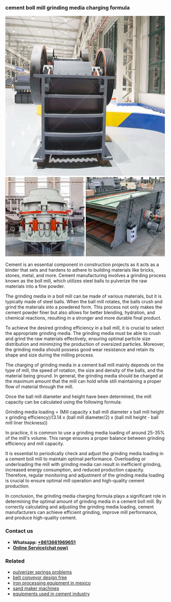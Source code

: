 <h3>cement boll mill grinding media charging formula</h3><img src='1704791310.jpg' alt=''><p>Cement is an essential component in construction projects as it acts as a binder that sets and hardens to adhere to building materials like bricks, stones, metal, and more. Cement manufacturing involves a grinding process known as the boll mill, which utilizes steel balls to pulverize the raw materials into a fine powder.</p><p>The grinding media in a boll mill can be made of various materials, but it is typically made of steel balls. When the ball mill rotates, the balls crush and grind the materials into a powdered form. This process not only makes the cement powder finer but also allows for better blending, hydration, and chemical reactions, resulting in a stronger and more durable final product.</p><p>To achieve the desired grinding efficiency in a ball mill, it is crucial to select the appropriate grinding media. The grinding media must be able to crush and grind the raw materials effectively, ensuring optimal particle size distribution and minimizing the production of oversized particles. Moreover, the grinding media should possess good wear resistance and retain its shape and size during the milling process.</p><p>The charging of grinding media in a cement ball mill mainly depends on the type of mill, the speed of rotation, the size and density of the balls, and the material being ground. In general, the grinding media should be charged at the maximum amount that the mill can hold while still maintaining a proper flow of material through the mill.</p><p>Once the ball mill diameter and height have been determined, the mill capacity can be calculated using the following formula:</p><p>Grinding media loading = (Mill capacity x ball mill diameter x ball mill height x grinding efficiency)/(3.14 x (ball mill diameter/2) x (ball mill height - ball mill liner thickness))</p><p>In practice, it is common to use a grinding media loading of around 25-35% of the mill's volume. This range ensures a proper balance between grinding efficiency and mill capacity.</p><p>It is essential to periodically check and adjust the grinding media loading in a cement boll mill to maintain optimal performance. Overloading or underloading the mill with grinding media can result in inefficient grinding, increased energy consumption, and reduced production capacity. Therefore, regular monitoring and adjustment of the grinding media loading is crucial to ensure optimal mill operation and high-quality cement production.</p><p>In conclusion, the grinding media charging formula plays a significant role in determining the optimal amount of grinding media in a cement boll mill. By correctly calculating and adjusting the grinding media loading, cement manufacturers can achieve efficient grinding, improve mill performance, and produce high-quality cement.</p><h3>Contact us</h3><ul><li><strong>Whatsapp:&nbsp;<a href="https://wa.me/8613661969651">+8613661969651</a></strong></li><li><a href="https://swt.shibang-china.com/?git&amp;zhl&amp;cement boll mill grinding media charging formula"><strong>Online Service(chat now)</strong></a></li></ul><h3>Related</h3><ul><li><a href='pulverizer springs problems.md'>pulverizer springs problems</a></li><li><a href='belt conveyor design free.md'>belt conveyor design free</a></li><li><a href='iron processing equipment in mexico.md'>iron processing equipment in mexico</a></li><li><a href='sand maker machines.md'>sand maker machines</a></li><li><a href='equipments used in cement industry.md'>equipments used in cement industry</a></li></ul>